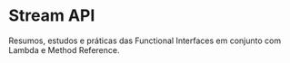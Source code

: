 # Stream API
Resumos, estudos e práticas das Functional Interfaces em conjunto com Lambda e Method Reference.
